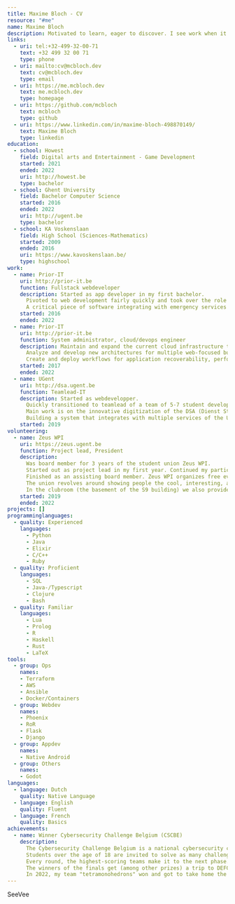 ```yaml
---
title: Maxime Bloch - CV
resource: "#me"
name: Maxime Bloch
description: Motivated to learn, eager to discover. I see work when it needs to be done and will proactively try to improve the status quo.
links:
  - uri: tel:+32-499-32-00-71
    text: +32 499 32 00 71
    type: phone
  - uri: mailto:cv@mcbloch.dev
    text: cv@mcbloch.dev
    type: email
  - uri: https://me.mcbloch.dev
    text: me.mcbloch.dev
    type: homepage
  - uri: https://github.com/mcbloch
    text: mcbloch
    type: github
  - uri: https://www.linkedin.com/in/maxime-bloch-498870149/
    text: Maxime Bloch
    type: linkedin
education:
  - school: Howest
    field: Digital arts and Entertainment - Game Development
    started: 2021
    ended: 2022
    uri: http://howest.be
    type: bachelor
  - school: Ghent University
    field: Bachelor Computer Science
    started: 2016
    ended: 2022
    uri: http://ugent.be
    type: bachelor
  - school: KA Voskenslaan
    field: High School (Sciences-Mathematics)
    started: 2009
    ended: 2016
    uri: https://www.kavoskenslaan.be/
    type: highschool
work:
  - name: Prior-IT
    uri: http://prior-it.be
    function: Fullstack webdeveloper
    description: Started as app developer in my first bachelor. 
      Pivoted to web development fairly quickly and took over the role as main fullstack developer for the promising EVapp application. 
      A critical piece of software integrating with emergency services to make sure that volunteering medical professionals are able to help citizens on the street with a medical emergency.
    started: 2016
    ended: 2022
  - name: Prior-IT
    uri: http://prior-it.be
    function: System administrator, cloud/devops engineer
    description: Maintain and expand the current cloud infrastructure to support a variety of projects and applications. 
      Analyze and develop new architectures for multiple web-focused business cases. 
      Create and deploy workflows for application recoverability, performance monitoring and general security practices.
    started: 2017
    ended: 2022
  - name: UGent
    uri: http://dsa.ugent.be
    function: Teamlead-IT
    description: Started as webdevelopper. 
      Quickly transitioned to teamlead of a team of 5-7 student developers. 
      Main work is on the innovative digitization of the DSA (Dienst Studentenactiviteiten). 
      Building a system that integrates with multiple services of the UGent and as a result providing a powerful interface for student organizations to manage their finances, activities, reservations.
    started: 2019
volunteering:
  - name: Zeus WPI
    uri: https://zeus.ugent.be
    function: Project lead, President
    description: 
      Was board member for 3 years of the student union Zeus WPI. 
      Started out as project lead in my first year. Continued my participation as president during a tough year due to the pandemic.
      Finished as an assisting board member. Zeus WPI organizes free events for people interested in computer science, especially students of Ghent University. 
      The union revolves around showing people the cool, interesting, and sometimes simply weird fields in computer science in a friendly environment. 
      In the clubroom (the basement of the S9 building) we also provide a space where people can work on projects and meet others with similar interests.
    started: 2019
    ended: 2022
projects: []
programminglanguages:
  - quality: Experienced
    languages:
      - Python
      - Java
      - Elixir
      - C/C++
      - Ruby
  - quality: Proficient
    languages:
      - SQL
      - Java-/Typescript
      - Clojure
      - Bash
  - quality: Familiar
    languages:
      - Lua
      - Prolog
      - R
      - Haskell
      - Rust
      - LaTeX
tools:
  - group: Ops
    names: 
    - Terraform
    - AWS
    - Ansible
    - Docker/Containers
  - group: Webdev
    names: 
    - Phoenix
    - RoR
    - Flask
    - Django
  - group: Appdev
    names:
    - Native Android
  - group: Others
    names:
    - Godot
languages:
  - language: Dutch
    quality: Native Language
  - language: English
    quality: Fluent
  - language: French
    quality: Basics
achievements:
  - name: Winner Cybersecurity Challenge Belgium (CSCBE)
    description: 
      The Cybersecurity Challenge Belgium is a national cybersecurity competition for students where teams of 4 are pitched against each other.
      Students over the age of 18 are invited to solve as many challenges as possible, in a capture-the-flag like competition. 
      Every round, the highest-scoring teams make it to the next phase. The finals contain a business phase where you solve real cases in front of notable cybersecurity companies.
      The winners of the finals get (among other prizes) a trip to DEFCON in Las Vegas. 
      In 2022, my team "tetramonohedrons" won and got to take home the victory.
---
```

SeeVee
